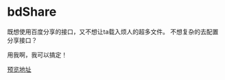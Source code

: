 # bdShare

既想使用百度分享的接口，又不想让ta载入烦人的超多文件。
不想复杂的去配置分享接口？

用我啊，我可以搞定！


[预览地址](http://htmlpreview.github.io/?https://github.com/Iamlars/bdShare/blob/master/share.html)
